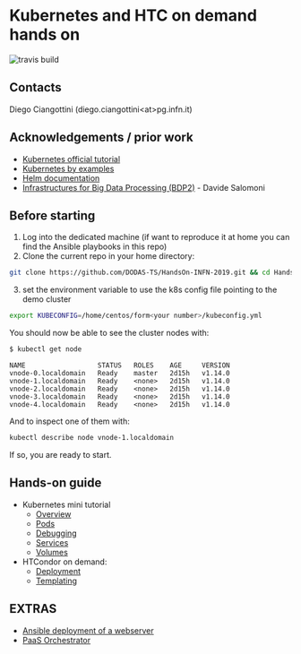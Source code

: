 # Kubernetes and HTC on demand hands on
![travis build](https://travis-ci.org/DODAS-TS/HandsOn-INFN-2019.svg?branch=master)

## Contacts

Diego Ciangottini (diego.ciangottini<at\>pg.infn.it)


## Acknowledgements / prior work

- [Kubernetes official tutorial](https://kubernetes.io/docs/tutorials)
- [Kubernetes by examples](http://kubernetesbyexample.com/)
- [Helm documentation](https://helm.sh/docs/topics/charts/)
- [Infrastructures for Big Data Processing (BDP2)]() - Davide Salomoni

## Before starting

1. Log into the dedicated machine (if want to reproduce it at home you can find the Ansible playbooks in this repo)
2. Clone the current repo in your home directory:
```bash
git clone https://github.com/DODAS-TS/HandsOn-INFN-2019.git && cd HandsOn-INFN-2019
```
3. set the environment variable to use the k8s config file pointing to the demo cluster
```bash
export KUBECONFIG=/home/centos/form<your number>/kubeconfig.yml
```

You should now be able to see the cluster nodes with:

```bash
$ kubectl get node
```
```text
NAME                  STATUS   ROLES    AGE     VERSION
vnode-0.localdomain   Ready    master   2d15h   v1.14.0
vnode-1.localdomain   Ready    <none>   2d15h   v1.14.0
vnode-2.localdomain   Ready    <none>   2d15h   v1.14.0
vnode-3.localdomain   Ready    <none>   2d15h   v1.14.0
vnode-4.localdomain   Ready    <none>   2d15h   v1.14.0
```

And to inspect one of them with:

```bash
kubectl describe node vnode-1.localdomain
```

If so, you are ready to start.

## Hands-on guide

- Kubernetes mini tutorial
    - [Overview](k8s/overview.md)
    - [Pods](k8s/pods.md)
    - [Debugging](k8s/debugging.md)
    - [Services](k8s/services.md)
    - [Volumes](k8s/volumes.md)
- HTCondor on demand:
    - [Deployment](htcondor/deployment.md)
    - [Templating](htcondor/templating.md)

## EXTRAS

- [Ansible deployment of a webserver](extras/ansible.md)
- [PaaS Orchestrator](extras/orchent.md)

